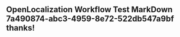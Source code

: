 <properties
ms.topic="hero-topic"
ms.test1="hero-topic"
ms.test2="test"/>

## OpenLocalization Workflow Test MarkDown 7a490874-abc3-4959-8e72-522db547a9bf thanks!
